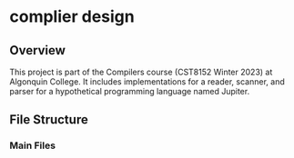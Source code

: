 # complier design

## Overview
This project is part of the Compilers course (CST8152 Winter 2023) at Algonquin College. It includes implementations for a reader, scanner, and parser for a hypothetical programming language named Jupiter.

## File Structure

### Main Files


